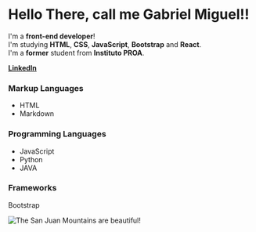 # Hello There, call me Gabriel Miguel!!

I'm a **front-end developer**!  
I'm studying **HTML**, **CSS**, **JavaScript**, **Bootstrap** and **React**.  
I'm a **former** student from **Instituto PROA**.  
  
  
**[LinkedIn](https://www.linkedin.com/in/gabriel-miguel/ "Here you'll find everything about me!!")**  


### Markup Languages

- HTML  
- Markdown  


### Programming Languages

- JavaScript  
- Python  
- JAVA  


### Frameworks

Bootstrap  

![The San Juan Mountains are beautiful!](https://www.flickr.com/photos/laurinovakphotography/52817062559/in/photolist-2osWB1C-2otgfzD-2n2NBNp-qZmQmM-2or6fnE-25Q1H3x-2orntZe-2orRxSK-2os1QNX-2kwhQJB-2osVsv9-2mNMLAG-2nVgeyi-2orGdhc-2orQgh8-2odZhp5-2i4ZobH-2o3TVhS-2osbVB5-JFh7uN/ "San Juan Mountains")


